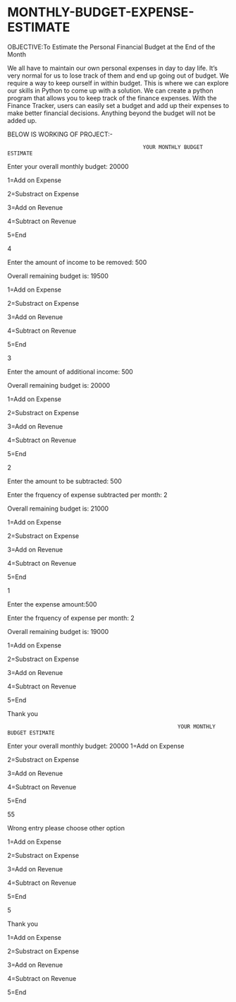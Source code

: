 # MONTHLY-BUDGET-EXPENSE-ESTIMATE

OBJECTIVE:To Estimate the Personal Financial Budget at the End of the Month 

We all have to maintain our own personal expenses in day to day life. It’s very normal for us to lose track of them and end up going out of budget. We require a way to keep ourself in within budget.
This is where we can explore our skills in Python to come up with a solution. We can create a python program that allows you to keep track of the finance expenses.
With the Finance Tracker, users can easily set a budget and add up their expenses to make better financial decisions. Anything beyond the budget will not be added up.

BELOW IS WORKING OF PROJECT:-

                                               YOUR MONTHLY BUDGET ESTIMATE  
                                                 
Enter your overall monthly budget: 20000

1=Add on Expense

2=Substract on Expense

3=Add on Revenue

4=Subtract on Revenue

5=End

4

Enter the  amount of income to be removed: 500

Overall remaining budget is:  19500

1=Add on Expense

2=Substract on Expense

3=Add on Revenue

4=Subtract on Revenue

5=End

3

Enter the amount of additional income: 500

Overall remaining budget is:  20000

1=Add on Expense

2=Substract on Expense

3=Add on Revenue

4=Subtract on Revenue

5=End

2

Enter the amount to be subtracted: 500

Enter the frquency of expense subtracted  per month: 2

Overall remaining budget is:  21000

1=Add on Expense

2=Substract on Expense

3=Add on Revenue

4=Subtract on Revenue

5=End

1

Enter the expense amount:500

Enter the frquency of expense per month: 2

Overall remaining budget is:  19000

1=Add on Expense

2=Substract on Expense

3=Add on Revenue

4=Subtract on Revenue


5=End

Thank you


                                                          YOUR MONTHLY BUDGET ESTIMATE                                    
Enter your overall monthly budget: 20000
1=Add on Expense

2=Substract on Expense

3=Add on Revenue

4=Subtract on Revenue

5=End

55

Wrong entry please choose other option

1=Add on Expense

2=Substract on Expense

3=Add on Revenue

4=Subtract on Revenue

5=End

5

Thank you

1=Add on Expense

2=Substract on Expense

3=Add on Revenue

4=Subtract on Revenue

5=End
